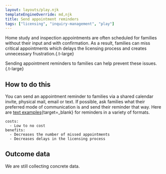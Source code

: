 ```yaml
---
layout: layouts/play.njk
templateEngineOverride: md,njk
title: Send appointment reminders
tags: ["licensing", "inquiry-management", "play"]
---
```


Home study and inspection appointments are often scheduled for families without their input and with confirmation. As a result, families can miss critical appointments which delays the licensing process and creates unnecessary frustration.{.t-large}

Sending appointment reminders to families can help prevent these issues.{.t-large}

## How to do this

You can send an appointment reminder to families via a shared calendar invite, physical mail, email or text. If possible, ask families what their preferred mode of communication is and send their reminder that way. Here are [text examples](/static/assets/send_appointment_reminders_asset){target=_blank} for reminders in a variety of formats.

    costs:
      - Low to no cost
    benefits:
      - Decreases the number of missed appointments
      - Decreases delays in the licensing process

## Outcome data

We are still collecting concrete data.
 